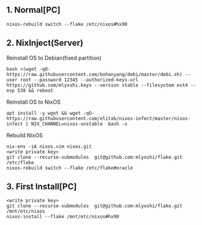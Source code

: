 ## 1. Normal[PC]
```
nixos-rebuild switch --flake /etc/nixos#hx90
```



## 2. NixInject(Server)

Reinstall OS to Debian(fixed partition)
```
bash <(wget -qO- https://raw.githubusercontent.com/bohanyang/debi/master/debi.sh) --user root --password 12345 --authorized-keys-url https://github.com/mlyxshi.keys --version stable --filesystem ext4 --esp 538 && reboot
```

Reinstall OS to NixOS
```
apt install -y wget && wget -qO- https://raw.githubusercontent.com/elitak/nixos-infect/master/nixos-infect | NIX_CHANNEL=nixos-unstable  bash -x
```

Rebuild NixOS
```
nix-env -iA nixos.vim nixos.git
<write private key>
git clone --recurse-submodules  git@github.com:mlyxshi/flake.git  /etc/flake
nixos-rebuild switch --flake /etc/flake#oracle
```

## 3. First Install[PC]
```
<write private key>
git clone --recurse-submodules  git@github.com:mlyxshi/flake.git  /mnt/etc/nixos
nixos-install --flake /mnt/etc/nixos#hx90 
```
